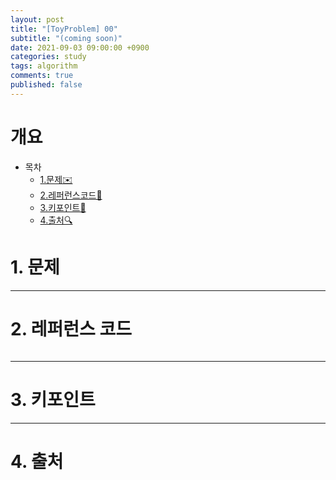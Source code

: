 ```yaml
---
layout: post
title: "[ToyProblem] 00"
subtitle: "(coming soon)"
date: 2021-09-03 09:00:00 +0900
categories: study
tags: algorithm
comments: true
published: false
---
```


# 개요

- 목차
  - [1.문제✉️](#1.문제)
  - [2.레퍼런스코드🔖](#2.레퍼런스코드)
  - [3.키포인트🔐](#3.키포인트🔑)
  - [4.출처🔍](#4.출처🔍)

# 1. 문제

---

# 2. 레퍼런스 코드

```javascript

```

---

# 3. 키포인트

---

# 4. 출처
